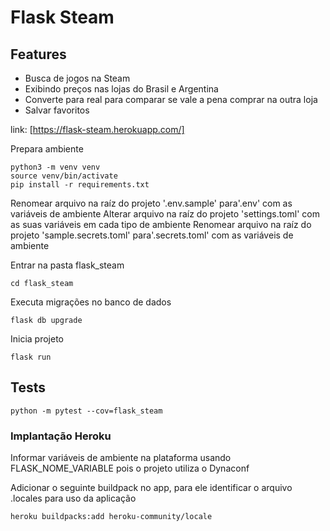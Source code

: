 # Flask Steam
## Features
- Busca de jogos na Steam
- Exibindo preços nas lojas do Brasil e Argentina
- Converte para real para comparar se vale a pena comprar na outra loja
- Salvar favoritos

link: [https://flask-steam.herokuapp.com/]

Prepara ambiente
```
python3 -m venv venv
source venv/bin/activate
pip install -r requirements.txt

```
Renomear arquivo na raíz do projeto '.env.sample' para'.env' com as variáveis de ambiente
Alterar arquivo na raíz do projeto 'settings.toml' com as suas variáveis em cada tipo de ambiente
Renomear arquivo na raíz do projeto 'sample.secrets.toml' para'.secrets.toml' com as variáveis de ambiente

Entrar na pasta flask_steam
```
cd flask_steam
```

Executa migrações no banco de dados
```
flask db upgrade 
```

Inicia projeto
```
flask run
```

## Tests

```
python -m pytest --cov=flask_steam
```

### Implantação Heroku

Informar variáveis de ambiente na plataforma usando FLASK_NOME_VARIABLE pois o projeto utiliza o Dynaconf

Adicionar o seguinte buildpack no app, para ele identificar o arquivo .locales para uso da aplicação

```
heroku buildpacks:add heroku-community/locale

```